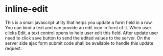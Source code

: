 # inline-edit

This is a small javascript utlity that helps you update a form field in a row. You can bind a text and can provide an edit icon in fornt of it. When user clicks Edit, a text control opens to help user edit this field. After update user need to click save button to send the edited values to the server. On the server side ajax form submit code shall be available to handle this update request.
